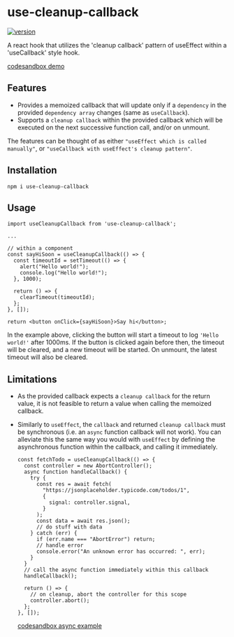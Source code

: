 # use-cleanup-callback

[![version](https://img.shields.io/npm/v/use-cleanup-callback)](https://www.npmjs.com/package/use-cleanup-callback)

A react hook that utilizes the 'cleanup callback' pattern of useEffect within a 'useCallback' style hook.

[codesandbox demo](https://codesandbox.io/s/use-cleanup-callback-example-ptvhj?file=/src/App.js)

## Features

- Provides a memoized callback that will update only if a `dependency` in the provided `dependency array` changes (same as `useCallback`).
- Supports a `cleanup callback` within the provided callback which will be executed on the next successive function call, and/or on unmount.

The features can be thought of as either `"useEffect which is called manually"`, or `"useCallback with useEffect's cleanup pattern"`.

## Installation

`npm i use-cleanup-callback`

## Usage

```tsx
import useCleanupCallback from 'use-cleanup-callback';

...

// within a component
const sayHiSoon = useCleanupCallback(() => {
  const timeoutId = setTimeout(() => {
    alert("Hello world!");
    console.log("Hello world!");
  }, 1000);

  return () => {
    clearTimeout(timeoutId);
  };
}, []);

return <button onClick={sayHiSoon}>Say hi</button>;
```

In the example above, clicking the button will start a timeout to log `'Hello world!'` after 1000ms. If the button is clicked again before then, the timeout will be cleared, and a new timeout will be started. On unmount, the latest timeout will also be cleared.

## Limitations

- As the provided callback expects a `cleanup callback` for the return value, it is not feasible to return a value when calling the memoized callback.
- Similarly to `useEffect`, the `callback` and returned `cleanup callback` must be synchronous (i.e. an `async` function callback will not work). You can alleviate this the same way you would with `useEffect` by defining the asynchronous function within the callback, and calling it immediately.

  ```tsx
  const fetchTodo = useCleanupCallback(() => {
    const controller = new AbortController();
    async function handleCallback() {
      try {
        const res = await fetch(
          "https://jsonplaceholder.typicode.com/todos/1",
          {
            signal: controller.signal,
          }
        );
        const data = await res.json();
        // do stuff with data
      } catch (err) {
        if (err.name === "AbortError") return;
        // handle error
        console.error("An unknown error has occurred: ", err);
      }
    }
    // call the async function immediately within this callback
    handleCallback();

    return () => {
      // on cleanup, abort the controller for this scope
      controller.abort();
    };
  }, []);
  ```

  [codesandbox async example](https://codesandbox.io/s/use-cleanup-callback-async-example-e6dcj?file=/src/App.js)
